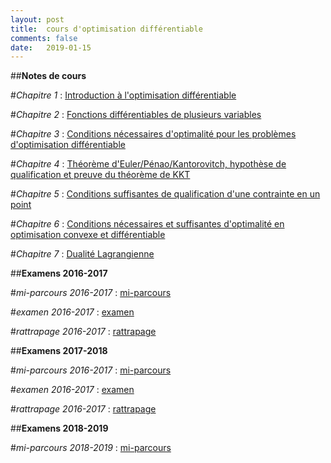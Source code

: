 ```yaml
---
layout: post
title:  cours d'optimisation différentiable
comments: false
date:   2019-01-15
---
```


##**Notes de cours**

#*Chapitre 1* : [Introduction à l'optimisation différentiable](/assets/intro_opti_diff.pdf)

#*Chapitre 2* : [Fonctions différentiables de plusieurs variables](/assets/fcts_plusieures_variables.pdf)

#*Chapitre 3* : [Conditions nécessaires d'optimalité pour les problèmes d'optimisation différentiable](/assets/CN_opti_diff.pdf)

#*Chapitre 4* : [Théorème d'Euler/Pénao/Kantorovitch, hypothèse de qualification et preuve du théorème de KKT](/assets/euler_kkt.pdf)

#*Chapitre 5* : [Conditions suffisantes de qualification d'une contrainte en un point](/assets/cond_suff_qualif.pdf)

#*Chapitre 6* : [Conditions nécessaires et suffisantes d'optimalité en optimisation convexe et différentiable](/assets/CNS_OCD.pdf)

#*Chapitre 7* : [Dualité Lagrangienne](/assets/dualite_lagrangienne.pdf)


##**Examens 2016-2017**

#*mi-parcours 2016-2017*  : [mi-parcours](/assets/mi_parcours_2017_corrige.pdf)

#*examen 2016-2017*  : [examen](/assets/exam_2017_corrige.pdf)

#*rattrapage 2016-2017*  : [rattrapage](/assets/rattrapage_2017_corrige.pdf)


##**Examens 2017-2018**

#*mi-parcours 2016-2017*  : [mi-parcours](/assets/mi_parcours_2018_corrige.pdf)

#*examen 2016-2017*  : [examen](/assets/exam_2018.pdf)

#*rattrapage 2016-2017*  : [rattrapage](/assets/rattrapage_2018_corrige.pdf)

##**Examens 2018-2019**

#*mi-parcours 2018-2019*  : [mi-parcours](/assets/mi_parcours_2019_corrige.pdf)